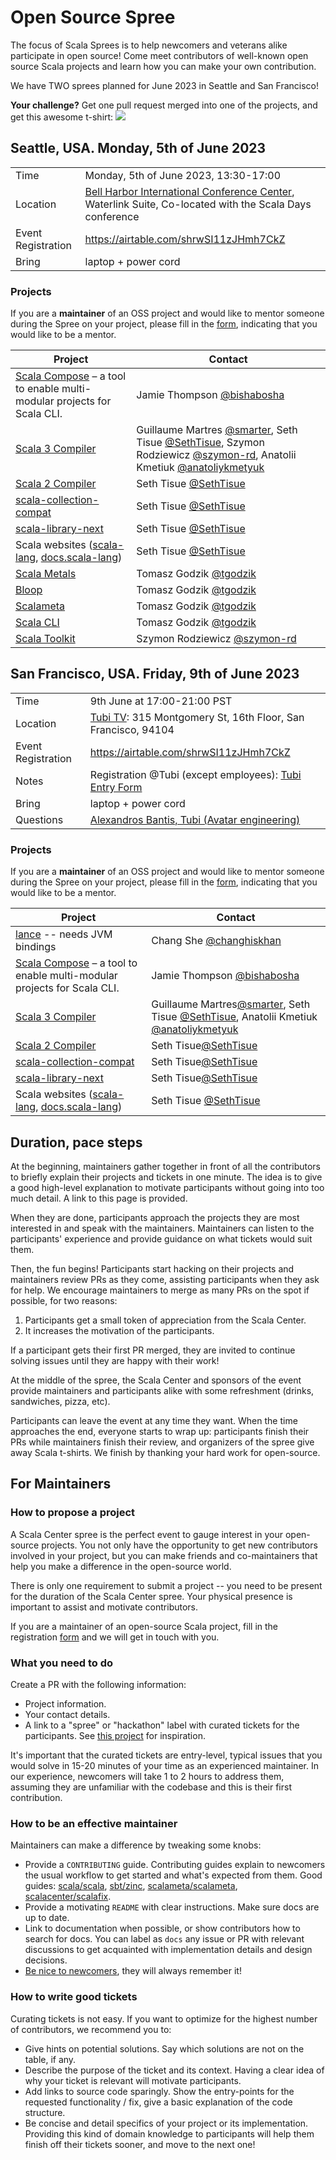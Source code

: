 # Open Source Spree

The focus of Scala Sprees is to help newcomers and veterans alike participate
in open source! Come meet contributors of well-known open source Scala projects and
learn how you can make your own contribution.

We have TWO sprees planned for June 2023 in Seattle and San Francisco!

**Your challenge?** Get one pull request merged into one of the projects, and
get this awesome t-shirt:
![](https://pbs.twimg.com/media/CtnCrtvWAAAO0nE.jpg:small)

## Seattle, USA. Monday, 5th of June 2023

|                    |                                                                                                 |
|--------------------|-------------------------------------------------------------------------------------------------|
| Time               | Monday, 5th of June 2023, 13:30-17:00                                                           |
| Location           | [Bell Harbor International Conference Center](https://scaladays.org/seattle-2023/the-venue), Waterlink Suite, Co-located with the Scala Days conference |
| Event Registration | <https://airtable.com/shrwSI11zJHmh7CkZ>                                    |
| Bring              | laptop + power cord                                                                             |

### Projects

If you are a **maintainer** of an OSS project and would like to mentor someone during the Spree on your project, please fill in the [form](https://airtable.com/shrwSI11zJHmh7CkZ), indicating that you would like to be a mentor.

| Project                                                                              | Contact                                                              |
|--------------------------------------------------------------------------------------|----------------------------------------------------------------------|
| [Scala Compose](https://github.com/virtuslab/scala-compose) – a tool to enable multi-modular projects for Scala CLI. | Jamie Thompson [@bishabosha](https://github.com/bishabosha) |
| [Scala 3 Compiler](https://github.com/lampepfl/dotty) | Guillaume Martres [@smarter](https://github.com/smarter), Seth Tisue [@SethTisue](https://github.com/SethTisue), Szymon Rodziewicz [@szymon-rd](https://github.com/szymon-rd), Anatolii Kmetiuk [@anatoliykmetyuk](https://github.com/anatoliykmetyuk) |
| [Scala 2 Compiler](https://github.com/scala/scala) | Seth Tisue [@SethTisue](https://github.com/SethTisue) |
| [scala-collection-compat](https://github.com/scala/scala-collection-compat) | Seth Tisue [@SethTisue](https://github.com/SethTisue) |
| [scala-library-next](https://github.com/scala/scala-library-next) | Seth Tisue [@SethTisue](https://github.com/SethTisue) |
| Scala websites ([scala-lang](https://github.com/scala/scala-lang), [docs.scala-lang](https://github.com/scala/docs.scala-lang)) | Seth Tisue [@SethTisue](https://github.com/SethTisue) |
| [Scala Metals](https://github.com/scalameta/metals) | Tomasz Godzik [@tgodzik](https://github.com/tgodzik) |
| [Bloop](https://github.com/scalacenter/bloop) | Tomasz Godzik [@tgodzik](https://github.com/tgodzik) |
| [Scalameta](https://github.com/scalameta/scalameta) | Tomasz Godzik [@tgodzik](https://github.com/tgodzik) |
| [Scala CLI](https://github.com/VirtusLab/scala-cli) | Tomasz Godzik [@tgodzik](https://github.com/tgodzik) |
| [Scala Toolkit](https://github.com/VirtusLab/scala-cli) | Szymon Rodziewicz [@szymon-rd](https://github.com/szymon-rd) |

## San Francisco, USA. Friday, 9th of June 2023

|                    |                                                                                                 |
|--------------------|-------------------------------------------------------------------------------------------------|
| Time               | 9th June at 17:00-21:00 PST                                                                     |
| Location           | [Tubi TV](https://tubitv.com): 315 Montgomery St, 16th Floor, San Francisco, 94104              |
| Event Registration | <https://airtable.com/shrwSI11zJHmh7CkZ>                                                        |
| Notes              | Registration @Tubi (except employees): [Tubi Entry Form](https://forms.gle/43gFze68K39qoy6n8)   |
| Bring              | laptop + power cord                                                                             |
| Questions          | [Alexandros Bantis, Tubi (Avatar engineering)](mailto:abantis@tubi.tv?subject=Scala%20Spree%202023) |

### Projects

If you are a **maintainer** of an OSS project and would like to mentor someone during the Spree on your project, please fill in the [form](https://airtable.com/shrwSI11zJHmh7CkZ), indicating that you would like to be a mentor.

| Project                                                                              | Contact                                                              |
|--------------------------------------------------------------------------------------|----------------------------------------------------------------------|
| [lance](https://github.com/lancedb/lance) -- needs JVM bindings | Chang She [@changhiskhan](https://github.com/changhiskhan) |
| [Scala Compose](https://github.com/virtuslab/scala-compose) – a tool to enable multi-modular projects for Scala CLI. | Jamie Thompson [@bishabosha](https://github.com/bishabosha) |
| [Scala 3 Compiler](https://github.com/lampepfl/dotty) | Guillaume Martres[@smarter](https://github.com/smarter), Seth Tisue [@SethTisue](https://github.com/SethTisue), Anatolii Kmetiuk [@anatoliykmetyuk](https://github.com/anatoliykmetyuk) |
| [Scala 2 Compiler](https://github.com/scala/scala) | Seth Tisue[@SethTisue](https://github.com/SethTisue) |
| [scala-collection-compat](https://github.com/scala/scala-collection-compat) | Seth Tisue[@SethTisue](https://github.com/SethTisue) |
| [scala-library-next](https://github.com/scala/scala-library-next) | Seth Tisue[@SethTisue](https://github.com/SethTisue) |
| Scala websites ([scala-lang](https://github.com/scala/scala-lang), [docs.scala-lang](https://github.com/scala/docs.scala-lang)) | Seth Tisue [@SethTisue](https://github.com/SethTisue) |

## Duration, pace steps

At the beginning, maintainers gather together in front of all the contributors
to briefly explain their projects and tickets in one minute. The idea is to give
a good high-level explanation to motivate participants without going into too
much detail. A link to this page is provided.

When they are done, participants approach the projects they are most
interested in and speak with the maintainers. Maintainers can listen
to the participants' experience and provide guidance on what tickets
would suit them.

Then, the fun begins! Participants start hacking on their projects and
maintainers review PRs as they come, assisting participants when they ask for
help. We encourage maintainers to merge as many PRs on the spot if possible,
for two reasons:

1. Participants get a small token of appreciation from the Scala Center.
2. It increases the motivation of the participants.

If a participant gets their first PR merged, they are invited to continue solving
issues until they are happy with their work!

At the middle of the spree, the Scala Center and sponsors of the event provide
maintainers and participants alike with some refreshment (drinks, sandwiches,
pizza, etc).

Participants can leave the event at any time they want. When the time approaches
the end, everyone starts to wrap up: participants finish their PRs while
maintainers finish their review, and organizers of the spree give away Scala
t-shirts. We finish by thanking your hard work for open-source.

## For Maintainers

### How to propose a project

A Scala Center spree is the perfect event to gauge interest in your open-source
projects. You not only have the opportunity to get new contributors involved in
your project, but you can make friends and co-maintainers that help you
make a difference in the open-source world.

There is only one requirement to submit a project -- you need to be present for
the duration of the Scala Center spree. Your physical presence is important to
assist and motivate contributors.

If you are a maintainer of an open-source Scala project, fill in the registration
[form](https://airtable.com/shrwSI11zJHmh7CkZ) and we will get in touch with you.

### What you need to do

Create a PR with the following information:

- Project information.
- Your contact details.
- A link to a "spree" or "hackathon" label with curated tickets for the
  participants. See
  [this project](https://github.com/sbt/zinc/issues?utf8=✓&q=label:hackathon%20is:issue)
  for inspiration.

It's important that the curated tickets are entry-level, typical issues that you
would solve in 15-20 minutes of your time as an experienced maintainer. In our
experience, newcomers will take 1 to 2 hours to address them, assuming they are
unfamiliar with the codebase and this is their first contribution.

### How to be an effective maintainer

Maintainers can make a difference by tweaking some knobs:

- Provide a `CONTRIBUTING` guide. Contributing guides explain to newcomers the
  usual workflow to get started and what's expected from them. Good guides:
  [scala/scala](https://github.com/scala/scala/blob/2.12.x/CONTRIBUTING.md),
  [sbt/zinc](https://github.com/sbt/zinc/blob/1.x/CONTRIBUTING.md),
  [scalameta/scalameta](https://github.com/scalameta/scalameta/blob/master/CONTRIBUTING.md),
  [scalacenter/scalafix](https://github.com/scala/scala/blob/2.12.x/CONTRIBUTING.md).
- Provide a motivating `README` with clear instructions. Make sure docs are up
  to date.
- Link to documentation when possible, or show contributors how to search for
  docs. You can label as `docs` any issue or PR with relevant discussions to get
  acquainted with implementation details and design decisions.
- [Be nice to newcomers](http://brson.github.io/2017/04/05/minimally-nice-maintainer),
  they will always remember it!

### How to write good tickets

Curating tickets is not easy. If you want to optimize for the highest number of
contributors, we recommend you to:

- Give hints on potential solutions. Say which solutions are not on the table,
  if any.
- Describe the purpose of the ticket and its context. Having a clear idea of why
  your ticket is relevant will motivate participants.
- Add links to source code sparingly. Show the entry-points for the requested
  functionality / fix, give a basic explanation of the code structure.
- Be concise and detail specifics of your project or its implementation.
  Providing this kind of domain knowledge to participants will help them finish
  off their tickets sooner, and move to the next one!
